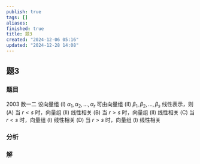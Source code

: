 ```yaml
---
publish: true
tags: []
aliases: 
finished: true
title: 题3
created: "2024-12-06 05:16"
updated: "2024-12-28 14:08"
---
```

## 题3
### 题目
2003 数一二
设向量组 (I) $\alpha_1, \alpha_2, \dots, \alpha_r$ 可由向量组 (II) $\beta_1, \beta_2, \dots, \beta_s$ 线性表示，则
(A) 当 $r < s$ 时，向量组 (II) 线性相关
(B) 当 $r > s$ 时，向量组 (II) 线性相关
(C) 当 $r < s$ 时，向量组 (I) 线性相关
(D) 当 $r > s$ 时，向量组 (I) 线性相关
### 分析

### 解